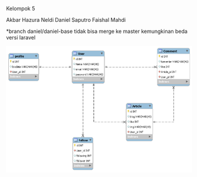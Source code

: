 Kelompok 5

Akbar Hazura Neldi
Daniel Saputro
Faishal Mahdi

*branch daniel/daniel-base tidak bisa merge ke master kemungkinan beda versi laravel

<p align="center">
<img src="public\ERD SOSMED.png" alt="Build Status">
</p>



